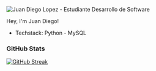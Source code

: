 ![Juan Diego Lopez - Estudiante Desarrollo de Software](images/portada-github-juan-diego.png)

<!--
**Juan-Diego22/Juan-Diego22** is a ✨ _special_ ✨ repository because its `README.md` (this file) appears on your GitHub profile.

Here are some ideas to get you started:

- 🔭 I’m currently working on ...
- 🌱 I’m currently learning ...
- 👯 I’m looking to collaborate on ...
- 🤔 I’m looking for help with ...
- 💬 Ask me about ...
- 📫 How to reach me: ...
- 😄 Pronouns: ...
- ⚡ Fun fact: ...
-->
 Hey, I'm Juan Diego!

* Techstack: Python - MySQL

### GitHub Stats

[![GitHub Streak](https://github-readme-streak-stats.herokuapp.com?user=Juan%20Diego22&theme=dark&hide_border=FALSO&short_numbers=FALSO)](https://git.io/streak-stats)
